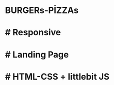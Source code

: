 # BURGERs-PİZZAs

<h1># Responsive</h1><h1># Landing Page</h1><h1># HTML-CSS + littlebit JS</h1>

<img src="./burgers.gif" alt="">


